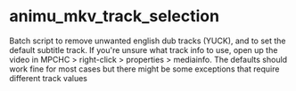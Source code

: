 # animu_mkv_track_selection

Batch script to remove unwanted english dub tracks (YUCK), and to set the default subtitle track.
If you're unsure what track info to use, open up the video in MPCHC > right-click > properties > mediainfo.
The defaults should work fine for most cases but there might be some exceptions that require different track values
